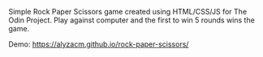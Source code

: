 Simple Rock Paper Scissors game created using HTML/CSS/JS for The Odin Project. Play against computer and the first to win 5 rounds wins the game.

Demo: https://alyzacm.github.io/rock-paper-scissors/
